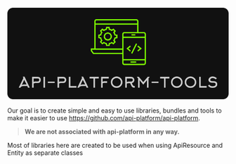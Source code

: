 
<p align="center">
  <img src="profile/logo.png"><br>
</p>

Our goal is to create simple and easy to use libraries, bundles and tools to make it easier to use https://github.com/api-platform/api-platform.  
> **We are not associated with api-platform in any way.**  

Most of libraries here are created to be used when using ApiResource and Entity as separate classes
